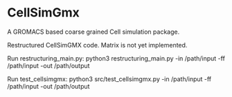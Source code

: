 # CellSimGmx
A GROMACS based coarse grained Cell simulation package.

Restructured CellSimGMX code. Matrix is not yet implemented. 

Run restructuring_main.py:
python3 restructuring_main.py -in /path/input -ff /path/input -out /path/output

Run test_cellsimgmx:
python3 src/test_cellsimgmx.py -in /path/input -ff /path/input -out /path/output
